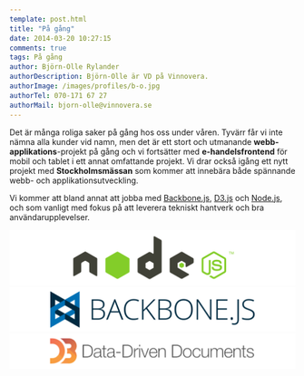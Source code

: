 ```yaml
---
template: post.html
title: "På gång"
date: 2014-03-20 10:27:15 
comments: true
tags: På gång
author: Björn-Olle Rylander
authorDescription: Björn-Olle är VD på Vinnovera.
authorImage: /images/profiles/b-o.jpg
authorTel: 070-171 67 27
authorMail: bjorn-olle@vinnovera.se
---
```

Det är många roliga saker på gång hos oss under våren. <!--more-->Tyvärr får vi inte nämna alla kunder vid namn, men det är ett stort och utmanande **webb-applikations**-projekt på gång och vi fortsätter med **e-handelsfrontend** för mobil och tablet i ett annat omfattande projekt. Vi drar också igång ett nytt projekt med **Stockholmsmässan** som kommer att innebära både spännande webb- och applikationsutveckling.

Vi kommer att bland annat att jobba med [Backbone.js](backbonejs.org), [D3.js](http://d3js.org/) och [Node.js](http://nodejs.org/), och som vanligt med fokus på att leverera tekniskt hantverk och bra användarupplevelser.

![Node.js logo][00]
![Backbone logo][01]
![D3 logo][02]

[00]: /images/content/posts/pa-gang/nodejs-logo.png
[01]: /images/content/posts/pa-gang/backbone-logo.png
[02]: /images/content/posts/pa-gang/D3-logo.png